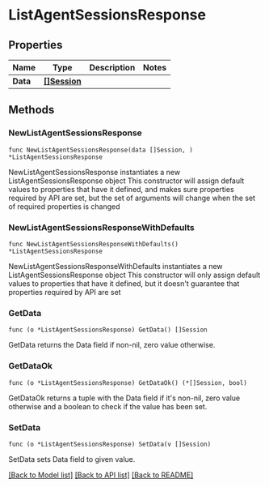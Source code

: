 # ListAgentSessionsResponse

## Properties

Name | Type | Description | Notes
------------ | ------------- | ------------- | -------------
**Data** | [**[]Session**](Session.md) |  | 

## Methods

### NewListAgentSessionsResponse

`func NewListAgentSessionsResponse(data []Session, ) *ListAgentSessionsResponse`

NewListAgentSessionsResponse instantiates a new ListAgentSessionsResponse object
This constructor will assign default values to properties that have it defined,
and makes sure properties required by API are set, but the set of arguments
will change when the set of required properties is changed

### NewListAgentSessionsResponseWithDefaults

`func NewListAgentSessionsResponseWithDefaults() *ListAgentSessionsResponse`

NewListAgentSessionsResponseWithDefaults instantiates a new ListAgentSessionsResponse object
This constructor will only assign default values to properties that have it defined,
but it doesn't guarantee that properties required by API are set

### GetData

`func (o *ListAgentSessionsResponse) GetData() []Session`

GetData returns the Data field if non-nil, zero value otherwise.

### GetDataOk

`func (o *ListAgentSessionsResponse) GetDataOk() (*[]Session, bool)`

GetDataOk returns a tuple with the Data field if it's non-nil, zero value otherwise
and a boolean to check if the value has been set.

### SetData

`func (o *ListAgentSessionsResponse) SetData(v []Session)`

SetData sets Data field to given value.



[[Back to Model list]](../README.md#documentation-for-models) [[Back to API list]](../README.md#documentation-for-api-endpoints) [[Back to README]](../README.md)


